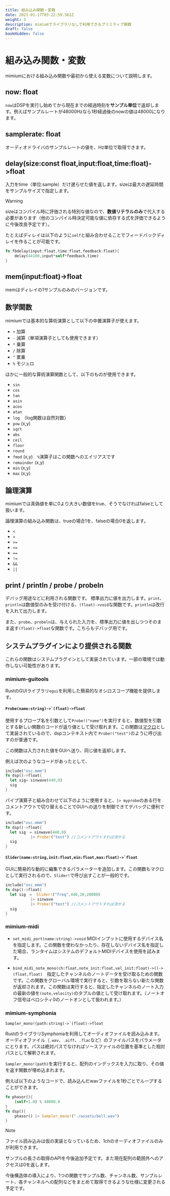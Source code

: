 ```yaml
---
title: 組み込み関数・変数
date: 2021-01-17T03:22:59.561Z
weight: 3
description: mimiumでライブラリなしで利用できるプリミティブ関数
draft: false
bookHidden: false
---
```


# 組み込み関数・変数

mimiumにおける組み込み関数や最初から使える変数について説明します。

## now: float

`now`はDSPを実行し始めてから現在までの経過時刻を**サンプル単位**で返却します。例えばサンプルレートが48000Hzなら1秒経過後のnowの値は48000になります。

## samplerate: float

オーディオドライバのサンプルレートの値を、Hz単位で取得できます。

## delay(size:const float,input:float,time:float)->float

入力をtime（単位:sample）だけ遅らせた値を返します。sizeは最大の遅延時間をサンプルサイズで指定します。

> [!WARNING]
> sizeはコンパイル時に評価される特別な値なので、**数値リテラルのみ**で代入する必要があります（他のコンパイル時決定可能な値に依存する式を評価できるように今後改良予定です）。

たとえばディレイは以下のように`self`と組み合わせることでフィードバックディレイを作ることが可能です。

```rust
fn fbdelay(input:float,time:float,feedback:float){
    delay(44100,input*self*feedback,time)
}
```

## mem(input:float)->float

memはディレイの1サンプルのみのバージョンです。


## 数学関数

mimiumでは基本的な算術演算として以下の中置演算子が使えます。

- `+` 加算
- `-` 減算（単項演算子としても使用できます）
- `*` 乗算
- `/` 除算
- `^` 累乗
- `%` モジュロ

ほかに一般的な算術演算関数として、以下のものが使用できます。

- `sin`
- `cos`
- `tan`
- `asin`
- `acos`
- `atan`
- `log`　（log関数は自然対数）
- `pow` (x,y)
- `sqrt`
- `abs`
- `ceil`
- `floor`
- `round`
- `fmod` (x,y)　`%`演算子はこの関数へのエイリアスです
- `remainder` (x,y)
- `min` (x,y)
- `max` (x,y)


## 論理演算

mimiumでは真偽値を単に0より大きい数値をtrue、そうでなければfalseとして扱います。

論理演算の組み込み関数は、trueの場合1を、falseの場合0を返します。

- `<`
- `>`
- `>=`
- `<=`
- `==`
- `!=`
- `&&`
- `||`

## print / println / probe / probeln

デバッグ用途などに利用される関数です。
標準出力に値を出力します。`print`、`println`は数値型のみを受け付ける、`(float)->void`な関数です。`println`は改行を入れて出力します。

また、`probe`、`probeln`は、与えられた入力を、標準出力に値を出しつつそのまま返す`(float)->float`な関数です。こちらもデバッグ用です。

## システムプラグインにより提供される関数

これらの関数はシステムプラグインとして実装されています。一部の環境では動作しない可能性があります。

### mimium-guitools

RustのGUIライブラリ`egui`を利用した簡易的なオシロスコープ機能を提供します。

#### ``Probe(name:string)->`(float)->float``

使用するプローブ名を引数として`Probe!("name")`を実行すると、数値型を引数とする新しい関数のコードが返り値として受け取れます。この関数は[マクロ](multistage.ja.md)として実装されているので、dspコンテキスト内で `Probe!("test")`のように呼び出すのが普通です。

この関数は入力された値をGUIへ送り、同じ値を返却します。

例えば次のようなコードがあったとして、

```rust
include("osc.mmm")
fn dsp()->float{
  let sig= sinwave(440,0)
  sig
}
```

パイプ演算子と組み合わせて以下のように使用すると、`|> myprobe`のある行をコメントアウトで切り替えることでGUIへの送りを制御できてデバッグに便利です。

```rust
include("osc.mmm")
fn dsp()->float{
  let sig　= sinwave(440,0)
           |> Probe!("test") //コメントアウトすれば消せる
  sig
}
```

#### ``Slider(name:string,init:float,min:float,max:float)->`float``

GUIに簡易的な動的に編集できるパラメーターを追加します。この関数もマクロとして実行されるので、`Slider!`で呼び出すことが一般的です。

```rust
include("osc.mmm")
fn dsp()->float{
  let sig　=  Slider!("freq",440,20,20000)
           |> sinwave 
           |> Probe!("test") //コメントアウトすれば消せる
  sig
}
```


### mimium-midi

- `set_midi_port(name:string)->void` MIDIインプットに使用するデバイス名を指定します。この関数を使わなかったり、存在しないデバイス名を指定した場合、ランタイムはシステムのデフォルトMIDIデバイスを使用を試みます。

- `bind_midi_note_mono(ch:float,note_init:float,vel_init:float)->()->(float,float)`　指定したチャンネルのノートデータを受け取るための関数です。この関数をグローバル環境で実行すると、引数を取らない新たな関数が返却されます。この関数は実行すると、指定したチャンネルのノート入力の最新の値を`(note,velocity)`のタプルの値として受け取れます。（ノートオフ信号はベロシティ0のノートオンとして扱われます。）

### mimium-symphonia 

``Sampler_mono!(path:string)->`(float)->float``

RustのライブラリSymphoniaを利用してオーディオファイルを読み込みます。
オーディオファイル（`.wav`、`.aiff`、`.flac`など）のファイルパスをパラメータにとります。パスは絶対パスでなければソースファイルの位置を基準とした相対パスとして解釈されます。


`Sampler_mono!(path)`を実行すると、配列のインデックスを入力に取り、その値を返す関数が埋め込まれます。

例えば以下のようなコードで、読み込んだwavファイルを1秒ごとでループすることができます。

```rust
fn phasor(){
    (self+1.0) % 48000.0
}
fn dsp(){
    phasor() |> Sampler_mono!("./assets/bell.wav")
}

```

> [!NOTE]
> 
> ファイル読み込みは仮の実装となっているため、1chのオーディオファイルのみが利用できます。
> 
> サンプルの長さの取得のAPIを今後追加予定です。また現在配列の範囲外へのアクセスは0を返します。
> 
> 今後構造体の導入により、1つの関数でサンプル数、チャンネル数、サンプルレート、各チャンネルへの配列などをまとめて取得できるような仕様に変更される予定です。
> 